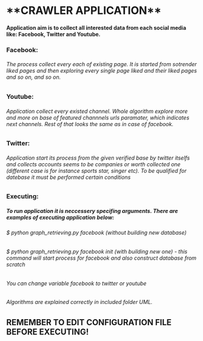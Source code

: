 <h1> **CRAWLER APPLICATION** </h1>
<h4> Application aim is to collect all interested data from each social media like: Facebook, Twitter and Youtube. </h2>
<h3> Facebook:</h3>
<h6> The process collect every each of existing page. It is started from sotrender liked pages and then exploring every single page liked and their liked pages and so on, and so on. </h6>
<h3> Youtube:</h3>
<h6> Application collect every existed channel. Whole algorithm explore more and more on base of featured channnels urls paramater, which indicates next channels. Rest of that looks the same as in case of facebook. </h6>
<h3> Twitter:</h3>
<h6> Application start its process from the given verified base by twitter itselfs and collects accounts seems to be companies or worth collected one (different case is for instance sports star, singer etc). To be qualified for datebase it must be performed certain conditions</h6>
<h3> Executing:</h3>
<h5> To run application it is neccessery specifing arguments. There are examples of executing application below:</h3>
<h6> $ python graph_retrieving.py facebook (without building new database)</h6>
<h6> $ python graph_retrieving.py facebook init (with building new one) - this command will start process for facebook and also construct database from scratch </h6>
<h6> You can change variable facebook to twitter or youtube </h6>
<h6> Algorithms are explained correctly in included folder UML.</h6>
<h2> REMEMBER TO EDIT CONFIGURATION FILE BEFORE EXECUTING!</h2>

